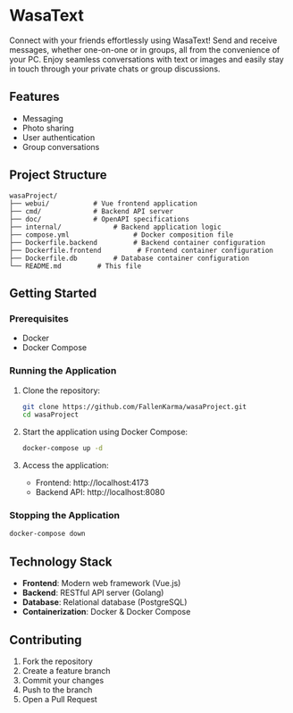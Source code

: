 # WasaText

Connect with your friends effortlessly using WasaText! Send and receive messages, whether one-on-one
or in groups, all from the convenience of your PC. Enjoy seamless conversations with text or images and
easily stay in touch through your private chats or group discussions.

## Features

- Messaging
- Photo sharing
- User authentication
- Group conversations

## Project Structure

```
wasaProject/
├── webui/           # Vue frontend application
├── cmd/             # Backend API server
├── doc/             # OpenAPI specifications
├── internal/             # Backend application logic
├── compose.yml                # Docker composition file
├── Dockerfile.backend         # Backend container configuration
├── Dockerfile.frontend         # Frontend container configuration
├── Dockerfile.db         # Database container configuration
└── README.md         # This file
```

## Getting Started

### Prerequisites

- Docker
- Docker Compose

### Running the Application

1. Clone the repository:
   ```bash
   git clone https://github.com/FallenKarma/wasaProject.git
   cd wasaProject
   ```

2. Start the application using Docker Compose:
   ```bash
   docker-compose up -d
   ```

3. Access the application:
   - Frontend: http://localhost:4173
   - Backend API: http://localhost:8080

### Stopping the Application

```bash
docker-compose down
```

## Technology Stack

- **Frontend**: Modern web framework (Vue.js)
- **Backend**: RESTful API server (Golang)
- **Database**: Relational database (PostgreSQL)
- **Containerization**: Docker & Docker Compose

## Contributing

1. Fork the repository
2. Create a feature branch
3. Commit your changes
4. Push to the branch
5. Open a Pull Request
